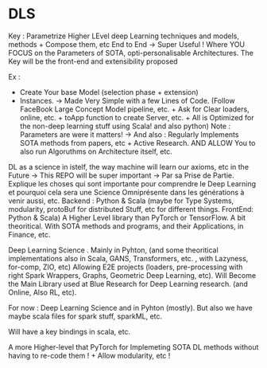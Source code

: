 # DLS 
Key : Parametrize Higher LEvel deep Learning techniques and models, methods + Compose them, etc End to End -> Super Useful !
Where YOU FOCUS on the Parameters of SOTA, opti-personalisable Architectures. 
The Key will be the front-end and extensibility proposed

Ex : 
- Create Your base Model (selection phase + extension)
- Instances.
-> Made Very Simple with a few Lines of Code.
  (Follow FaceBook Large Concept Model pipeline, etc. + Ask for Clear loaders, online, etc. + toApp function to create Server, etc. + All is Optimized for the non-deep learning stuff using Scala! and also python)
Note : Parameters are were it matters!
-> And also : Regularly Implements SOTA methods from papers, etc + Active Research. AND ALLOW You to also run Algoruthms on Architecture itself, etc. 


DL as a science in istelf, the way machine will learn our axioms, etc in the Future -> This REPO will be super important -> Par sa Prise de Partie. 
Explique les choses qui sont importante pour comprendre le Deep Learning et pourquoi cela sera une Science Omniprésente dans les générations à venir aussi, etc. 
Backend : Python & Scala (maybe for Type Systems, modularity, protoBuf for distributed Stuff, etc for different things. FrontEnd: Python & Scala)
A Higher Level library than PyTorch or TensorFlow. A bit theoritical. With SOTA methods and programs, and their Applications, in Finance, etc. 


Deep Learning Science . Mainly in Pyhton, (and some theoritical implementations also in Scala, GANS, Transformers, etc. , with Lazyness, for-comp, ZIO, etc)
Allowing E2E projects (loaders, pre-processing with right Spark Wrappers, Graphs, Geometric Deep Learning, etc). 
Will Become the Main Library used at Blue Research for Deep Learning research. (and Online, Also RL, etc). 

For now : Deep Learning Science and in Pyhton (mostly). But also we have maybe scala files for spark stuff, sparkML, etc.

Will have a key bindings in scala, etc. 

A more Higher-level that PyTorch for Implemeting SOTA DL methods without having to re-code them ! + Allow modularity, etc !
